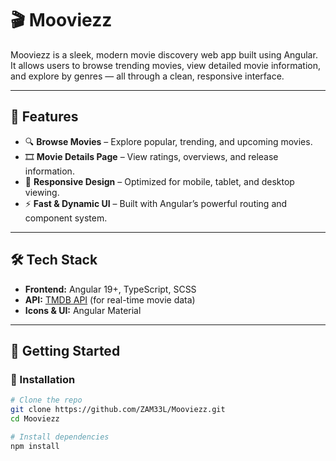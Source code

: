 # 🎬 Mooviezz

Mooviezz is a sleek, modern movie discovery web app built using Angular. It allows users to browse trending movies, view detailed movie information, and explore by genres — all through a clean, responsive interface.

---

## 🌟 Features

- 🔍 **Browse Movies** – Explore popular, trending, and upcoming movies.
- 🎞️ **Movie Details Page** – View ratings, overviews, and release information.
- 📱 **Responsive Design** – Optimized for mobile, tablet, and desktop viewing.
- ⚡ **Fast & Dynamic UI** – Built with Angular’s powerful routing and component system.

---

## 🛠️ Tech Stack

- **Frontend:** Angular 19+, TypeScript, SCSS
- **API:** [TMDB API](https://www.themoviedb.org/documentation/api) (for real-time movie data)
- **Icons & UI:** Angular Material

---

## 🚀 Getting Started

### 🔧 Installation

```bash
# Clone the repo
git clone https://github.com/ZAM33L/Mooviezz.git
cd Mooviezz

# Install dependencies
npm install

